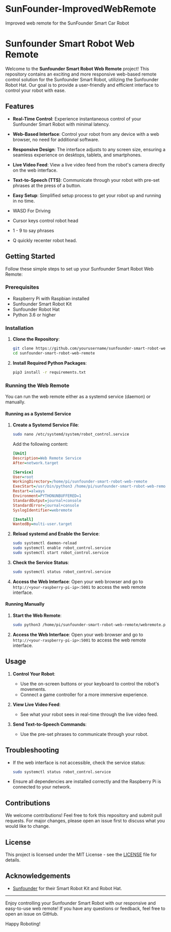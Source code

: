 # SunFounder-ImprovedWebRemote
Improved web remote for the SunFounder Smart Car Robot
# Sunfounder Smart Robot Web Remote

Welcome to the **Sunfounder Smart Robot Web Remote** project! This repository contains an exciting and more responsive web-based remote control solution for the Sunfounder Smart Robot, utilizing the Sunfounder Robot Hat. Our goal is to provide a user-friendly and efficient interface to control your robot with ease.

## Features

- **Real-Time Control**: Experience instantaneous control of your Sunfounder Smart Robot with minimal latency.
- **Web-Based Interface**: Control your robot from any device with a web browser, no need for additional software.
- **Responsive Design**: The interface adjusts to any screen size, ensuring a seamless experience on desktops, tablets, and smartphones.
- **Live Video Feed**: View a live video feed from the robot's camera directly on the web interface.
- **Text-to-Speech (TTS)**: Communicate through your robot with pre-set phrases at the press of a button.
- **Easy Setup**: Simplified setup process to get your robot up and running in no time.

- WASD For Driving
- Cursor keys control robot head
- 1 - 9 to say phrases
- Q quickly recenter robot head.

## Getting Started

Follow these simple steps to set up your Sunfounder Smart Robot Web Remote:

### Prerequisites

- Raspberry Pi with Raspbian installed
- Sunfounder Smart Robot Kit
- Sunfounder Robot Hat
- Python 3.6 or higher

### Installation

1. **Clone the Repository**:
    ```sh
    git clone https://github.com/yourusername/sunfounder-smart-robot-web-remote.git
    cd sunfounder-smart-robot-web-remote
    ```

2. **Install Required Python Packages**:
    ```sh
    pip3 install -r requirements.txt
    ```

### Running the Web Remote

You can run the web remote either as a systemd service (daemon) or manually. 

#### Running as a Systemd Service

1. **Create a Systemd Service File**:
    ```sh
    sudo nano /etc/systemd/system/robot_control.service
    ```
    Add the following content:
    ```ini
    [Unit]
    Description=Web Remote Service
    After=network.target

    [Service]
    User=root
    WorkingDirectory=/home/pi/sunfounder-smart-robot-web-remote
    ExecStart=/usr/bin/python3 /home/pi/sunfounder-smart-robot-web-remote/webremote.py
    Restart=always
    Environment=PYTHONUNBUFFERED=1
    StandardOutput=journal+console
    StandardError=journal+console
    SyslogIdentifier=webremote

    [Install]
    WantedBy=multi-user.target
    ```

2. **Reload systemd and Enable the Service**:
    ```sh
    sudo systemctl daemon-reload
    sudo systemctl enable robot_control.service
    sudo systemctl start robot_control.service
    ```

3. **Check the Service Status**:
    ```sh
    sudo systemctl status robot_control.service
    ```

4. **Access the Web Interface**:
    Open your web browser and go to `http://<your-raspberry-pi-ip>:5001` to access the web remote interface.

#### Running Manually

1. **Start the Web Remote**:
    ```sh
    sudo python3 /home/pi/sunfounder-smart-robot-web-remote/webremote.py
    ```

2. **Access the Web Interface**:
    Open your web browser and go to `http://<your-raspberry-pi-ip>:5001` to access the web remote interface.

## Usage

1. **Control Your Robot**:
    - Use the on-screen buttons or your keyboard to control the robot's movements.
    - Connect a game controller for a more immersive experience.

2. **View Live Video Feed**:
    - See what your robot sees in real-time through the live video feed.

3. **Send Text-to-Speech Commands**:
    - Use the pre-set phrases to communicate through your robot.

## Troubleshooting

- If the web interface is not accessible, check the service status:
    ```sh
    sudo systemctl status robot_control.service
    ```
- Ensure all dependencies are installed correctly and the Raspberry Pi is connected to your network.

## Contributions

We welcome contributions! Feel free to fork this repository and submit pull requests. For major changes, please open an issue first to discuss what you would like to change.

## License

This project is licensed under the MIT License - see the [LICENSE](LICENSE) file for details.

## Acknowledgements

- [Sunfounder](https://www.sunfounder.com) for their Smart Robot Kit and Robot Hat.

---

Enjoy controlling your Sunfounder Smart Robot with our responsive and easy-to-use web remote! If you have any questions or feedback, feel free to open an issue on GitHub.

Happy Roboting!
